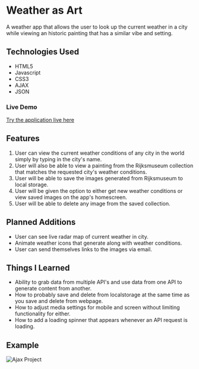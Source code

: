 # Weather as Art

A weather app that allows the user to look up the current weather in a city while viewing an historic painting that has a similar vibe and setting.

## Technologies Used

* HTML5
* Javascript
* CSS3
* AJAX
* JSON

### Live Demo

[Try the application live here](https://danielwrosenbaum.github.io/ajax-project/)

## Features

1. User can view the current weather conditions of any city in the world simply by typing in the city's name.
2. User will also be able to view a painting from the Rijksmuseum collection that matches the requested city's weather conditions.
3. User will be able to save the images generated from Rijksmuseum to local storage.
4. User will be given the option to either get new weather conditions or view saved images on the app's homescreen.
5. User will be able to delete any image from the saved collection.

## Planned Additions

* User can see live radar map of current weather in city.
* Animate weather icons that generate along with weather conditions.
* User can send themselves links to the images via email. 

## Things I Learned

* Ability to grab data from multiple API's and use data from one API to generate content from another. 
* How to probably save and delete from localstorage at the same time as you save and delete from webpage.
* How to adjust media settings for mobile and screen without limiting functionality for either.
* How to add a loading spinner that appears whenever an API request is loading.

## Example

![Ajax Project](https://user-images.githubusercontent.com/74999873/109740012-5dd16880-7b7f-11eb-9da3-ab6b59a25e1b.gif)
